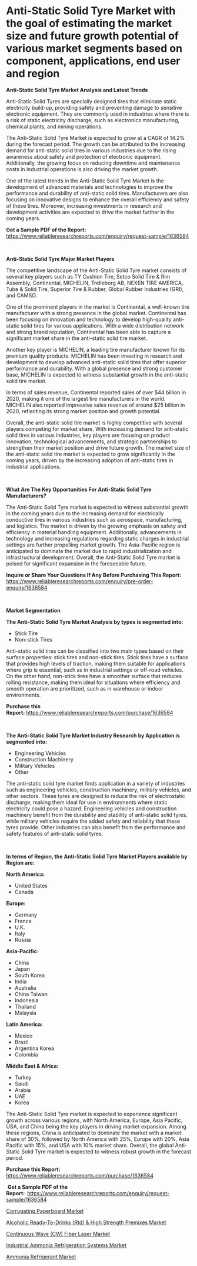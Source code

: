 <p><h1>Anti-Static Solid Tyre Market with the goal of estimating the market size and future growth potential of various market segments based on component, applications, end user and region</h1></p><p><strong>Anti-Static Solid Tyre Market Analysis and Latest Trends</strong></p>
<p><p>Anti-Static Solid Tyres are specially designed tires that eliminate static electricity build-up, providing safety and preventing damage to sensitive electronic equipment. They are commonly used in industries where there is a risk of static electricity discharge, such as electronics manufacturing, chemical plants, and mining operations.</p><p>The Anti-Static Solid Tyre Market is expected to grow at a CAGR of 14.2% during the forecast period. The growth can be attributed to the increasing demand for anti-static solid tires in various industries due to the rising awareness about safety and protection of electronic equipment. Additionally, the growing focus on reducing downtime and maintenance costs in industrial operations is also driving the market growth.</p><p>One of the latest trends in the Anti-Static Solid Tyre Market is the development of advanced materials and technologies to improve the performance and durability of anti-static solid tires. Manufacturers are also focusing on innovative designs to enhance the overall efficiency and safety of these tires. Moreover, increasing investments in research and development activities are expected to drive the market further in the coming years.</p></p>
<p><strong>Get a Sample PDF of the Report:&nbsp;</strong> <a href="https://www.reliableresearchreports.com/enquiry/request-sample/1636584">https://www.reliableresearchreports.com/enquiry/request-sample/1636584</a></p>
<p>&nbsp;</p>
<p><strong>Anti-Static Solid Tyre Major Market Players</strong></p>
<p><p> </p><p>The competitive landscape of the Anti-Static Solid Tyre market consists of several key players such as TY Cushion Tire, Setco Solid Tire & Rim Assembly, Continental, MICHELIN, Trelleborg AB, NEXEN TIRE AMERICA, Tube & Solid Tire, Superior Tire & Rubber, Global Rubber Industries (GRI), and CAMSO.</p><p>One of the prominent players in the market is Continental, a well-known tire manufacturer with a strong presence in the global market. Continental has been focusing on innovation and technology to develop high-quality anti-static solid tires for various applications. With a wide distribution network and strong brand reputation, Continental has been able to capture a significant market share in the anti-static solid tire market.</p><p>Another key player is MICHELIN, a leading tire manufacturer known for its premium quality products. MICHELIN has been investing in research and development to develop advanced anti-static solid tires that offer superior performance and durability. With a global presence and strong customer base, MICHELIN is expected to witness substantial growth in the anti-static solid tire market.</p><p>In terms of sales revenue, Continental reported sales of over $44 billion in 2020, making it one of the largest tire manufacturers in the world. MICHELIN also reported impressive sales revenue of around $25 billion in 2020, reflecting its strong market position and growth potential.</p><p>Overall, the anti-static solid tire market is highly competitive with several players competing for market share. With increasing demand for anti-static solid tires in various industries, key players are focusing on product innovation, technological advancements, and strategic partnerships to strengthen their market position and drive future growth. The market size of the anti-static solid tire market is expected to grow significantly in the coming years, driven by the increasing adoption of anti-static tires in industrial applications.</p></p>
<p>&nbsp;</p>
<p><strong>What Are The Key Opportunities For Anti-Static Solid Tyre Manufacturers?</strong></p>
<p><p>The Anti-Static Solid Tyre market is expected to witness substantial growth in the coming years due to the increasing demand for electrically conductive tires in various industries such as aerospace, manufacturing, and logistics. The market is driven by the growing emphasis on safety and efficiency in material handling equipment. Additionally, advancements in technology and increasing regulations regarding static charges in industrial settings are further propelling market growth. The Asia-Pacific region is anticipated to dominate the market due to rapid industrialization and infrastructural development. Overall, the Anti-Static Solid Tyre market is poised for significant expansion in the foreseeable future.</p></p>
<p><strong>Inquire or Share Your Questions If Any Before Purchasing This Report:</strong> <a href="https://www.reliableresearchreports.com/enquiry/pre-order-enquiry/1636584">https://www.reliableresearchreports.com/enquiry/pre-order-enquiry/1636584</a></p>
<p>&nbsp;</p>
<p><strong>Market Segmentation</strong></p>
<p><strong>The Anti-Static Solid Tyre Market Analysis by types is segmented into:</strong></p>
<p><ul><li>Stick Tire</li><li>Non-stick Tires</li></ul></p>
<p><p>Anti-static solid tires can be classified into two main types based on their surface properties: stick tires and non-stick tires. Stick tires have a surface that provides high levels of traction, making them suitable for applications where grip is essential, such as in industrial settings or off-road vehicles. On the other hand, non-stick tires have a smoother surface that reduces rolling resistance, making them ideal for situations where efficiency and smooth operation are prioritized, such as in warehouse or indoor environments.</p></p>
<p><strong>Purchase this Report:&nbsp;</strong><a href="https://www.reliableresearchreports.com/purchase/1636584">https://www.reliableresearchreports.com/purchase/1636584</a></p>
<p>&nbsp;</p>
<p><strong>The Anti-Static Solid Tyre Market Industry Research by Application is segmented into:</strong></p>
<p><ul><li>Engineering Vehicles</li><li>Construction Machinery</li><li>Military Vehicles</li><li>Other</li></ul></p>
<p><p>The anti-static solid tyre market finds application in a variety of industries such as engineering vehicles, construction machinery, military vehicles, and other sectors. These tyres are designed to reduce the risk of electrostatic discharge, making them ideal for use in environments where static electricity could pose a hazard. Engineering vehicles and construction machinery benefit from the durability and stability of anti-static solid tyres, while military vehicles require the added safety and reliability that these tyres provide. Other industries can also benefit from the performance and safety features of anti-static solid tyres.</p></p>
<p>&nbsp;</p>
<p><strong>In terms of Region, the Anti-Static Solid Tyre Market Players available by Region are:</strong></p>
<p>
    <p> <strong> North America: </strong>
        <ul>
            <li>United States</li>
            <li>Canada</li>
        </ul>
        </p> 
    <p> <strong> Europe: </strong>
        <ul>
            <li>Germany</li>
            <li>France</li>
            <li>U.K.</li>
            <li>Italy</li>
            <li>Russia</li>
        </ul>
        </p> 
    <p> <strong> Asia-Pacific: </strong>
        <ul>
            <li>China</li>
            <li>Japan</li>
            <li>South Korea</li>
            <li>India</li>
            <li>Australia</li>
            <li>China Taiwan</li>
            <li>Indonesia</li>
            <li>Thailand</li>
            <li>Malaysia</li>
        </ul>
        </p> 
    <p> <strong> Latin America: </strong>
        <ul>
            <li>Mexico</li>
            <li>Brazil</li>
            <li>Argentina Korea</li>
            <li>Colombia</li>
        </ul>
        </p> 
    <p> <strong> Middle East & Africa: </strong>
        <ul>
            <li>Turkey</li>
            <li>Saudi</li>
            <li>Arabia</li>
            <li>UAE</li>
            <li>Korea</li>
        </ul>
    </p>
    </p>
<p><p>The Anti-Static Solid Tyre market is expected to experience significant growth across various regions, with North America, Europe, Asia Pacific, USA, and China being the key players in driving market expansion. Among these regions, China is anticipated to dominate the market with a market share of 30%, followed by North America with 25%, Europe with 20%, Asia Pacific with 15%, and USA with 10% market share. Overall, the global Anti-Static Solid Tyre market is expected to witness robust growth in the forecast period.</p></p>
<p><strong>Purchase this Report: </strong><a href="https://www.reliableresearchreports.com/purchase/1636584">https://www.reliableresearchreports.com/purchase/1636584</a></p>
<p>&nbsp;<strong>Get a Sample PDF of the Report:&nbsp;&nbsp;</strong><a href="https://www.reliableresearchreports.com/enquiry/request-sample/1636584">https://www.reliableresearchreports.com/enquiry/request-sample/1636584</a></p>
<p><strong></strong></p>
<p><p><a href="https://github.com/RickHolmes3/Market-Research-Report-List-3/blob/main/corrugating-paperboard-market.md">Corrugating Paperboard Market</a></p><p><a href="https://github.com/Krish2023na/Market-Research-Report-List-3/blob/main/alcoholic-ready-to-drinks-rtd-high-strength-premixes-market.md">Alcoholic Ready-To-Drinks (Rtd) & High Strength Premixes Market</a></p><p><a href="https://github.com/bmorecock/Market-Research-Report-List-1/blob/main/continuous-wave-cw-fiber-laser-market.md">Continuous Wave (CW) Fiber Laser Market</a></p><p><a href="https://issuu.com/reportprime-2/docs/industrial-ammonia-refrigeration-systems-market-si">Industrial Ammonia Refrigeration Systems Market</a></p><p><a href="https://issuu.com/reportprime-2/docs/ammonia-refrigerant-market-size-2030.pptx">Ammonia Refrigerant Market</a></p></p>